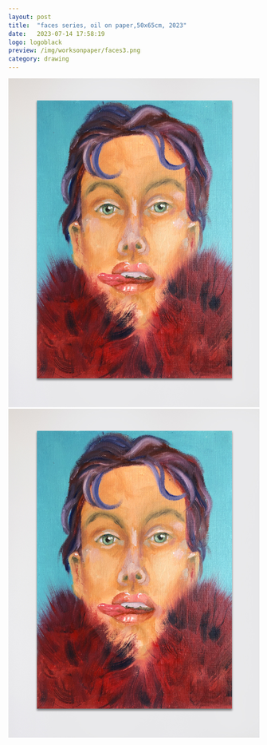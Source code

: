 ```yaml
---
layout: post
title:  "faces series, oil on paper,50x65cm, 2023"
date:   2023-07-14 17:58:19
logo: logoblack
preview: /img/worksonpaper/faces3.png
category: drawing
---
```


![faces series](/img/worksonpaper/faces3.png) 
![faces series](/img/worksonpaper/faces3.png) 


